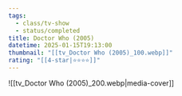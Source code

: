 ```yaml
---
tags:
  - class/tv-show
  - status/completed
title: Doctor Who (2005)
datetime: 2025-01-15T19:13:00
thumbnail: "[[tv_Doctor Who (2005)_100.webp]]"
rating: "[[4-star|⭐️⭐️⭐️⭐️]]"
---
```

![[tv_Doctor Who (2005)_200.webp|media-cover]]